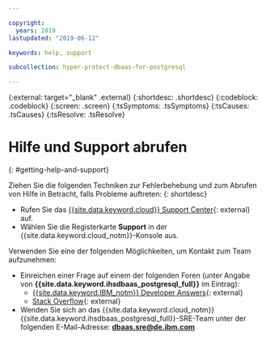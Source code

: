 ```yaml
---

copyright:
  years: 2019
lastupdated: "2019-06-12"

keywords: help, support

subcollection: hyper-protect-dbaas-for-postgresql

---
```

{:external: target="_blank" .external}
{:shortdesc: .shortdesc}
{:codeblock: .codeblock}
{:screen: .screen}
{:tsSymptoms: .tsSymptoms}
{:tsCauses: .tsCauses}
{:tsResolve: .tsResolve}


# Hilfe und Support abrufen
{: #getting-help-and-support}

Ziehen Sie die folgenden Techniken zur Fehlerbehebung und zum Abrufen von Hilfe in Betracht, falls Probleme auftreten:
{: shortdesc}

* Rufen Sie das [{{site.data.keyword.cloud}} Support Center](https://cloud.ibm.com/unifiedsupport/supportcenter){: external} auf.
* Wählen Sie die Registerkarte **Support** in der {{site.data.keyword.cloud_notm}}-Konsole aus. 

Verwenden Sie eine der folgenden Möglichkeiten, um Kontakt zum Team aufzunehmen:

* Einreichen einer Frage auf einem der folgenden Foren (unter Angabe von **{{site.data.keyword.ihsdbaas_postgresql_full}}** im Eintrag):
  * [{{site.data.keyword.IBM_notm}} Developer Answers](https://developer.ibm.com/answers/index.html){: external}
  * [Stack Overflow](https://stackoverflow.com/){: external}
* Wenden Sie sich an das {{site.data.keyword.cloud_notm}} {{site.data.keyword.ihsdbaas_postgresql_full}}-SRE-Team unter der folgenden E-Mail-Adresse: **dbaas.sre@de.ibm.com**   	
